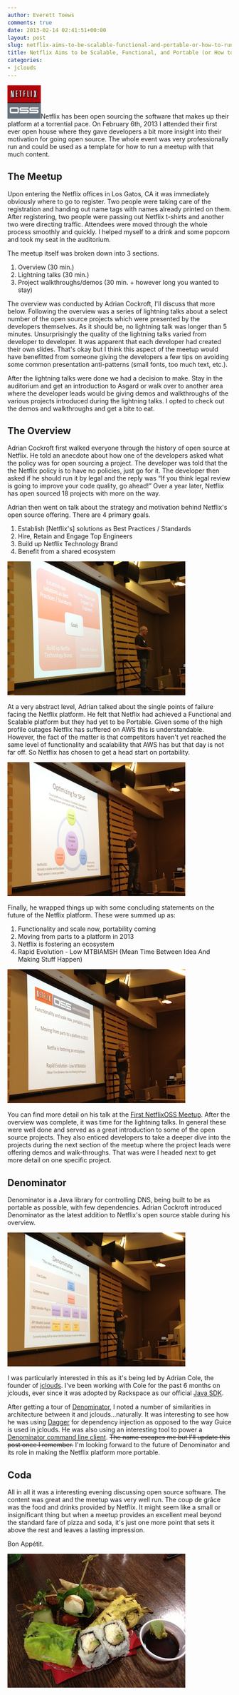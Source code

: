 ```yaml
---
author: Everett Toews
comments: true
date: 2013-02-14 02:41:51+00:00
layout: post
slug: netflix-aims-to-be-scalable-functional-and-portable-or-how-to-run-a-meetup
title: Netflix Aims to be Scalable, Functional, and Portable (or How to Run a Meetup)
categories:
- jclouds
---
```


<img class="img-right" src="/img/posts/netflixoss-e1360792045763.jpeg"/>Netflix has been open sourcing the software that makes up their platform at a torrential pace. On February 6th, 2013 I attended their first ever open house where they gave developers a bit more insight into their motivation for going open source. The whole event was very professionally run and could be used as a template for how to run a meetup with that much content.

## The Meetup

Upon entering the Netflix offices in Los Gatos, CA it was immediately obviously where to go to register. Two people were taking care of the registration and handing out name tags with names already printed on them. After registering, two people were passing out Netflix t-shirts and another two were directing traffic. Attendees were moved through the whole process smoothly and quickly. I helped myself to a drink and some popcorn and took my seat in the auditorium.

The meetup itself was broken down into 3 sections.

  1. Overview (30 min.)
  2. Lightning talks (30 min.)
  3. Project walkthroughs/demos (30 min. + however long you wanted to stay)

The overview was conducted by Adrian Cockroft, I'll discuss that more below. Following the overview was a series of lightning talks about a select number of the open source projects which were presented by the developers themselves. As it should be, no lightning talk was longer than 5 minutes. Unsurprisingly the quality of the lightning talks varied from developer to developer. It was apparent that each developer had created their own slides. That's okay but I think this aspect of the meetup would have benefitted from someone giving the developers a few tips on avoiding some common presentation anti-patterns (small fonts, too much text, etc.).

After the lightning talks were done we had a decision to make. Stay in the auditorium and get an introduction to Asgard or walk over to another area where the developer leads would be giving demos and walkthroughs of the various projects introduced during the lightning talks. I opted to check out the demos and walkthroughs and get a bite to eat.

## The Overview

Adrian Cockroft first walked everyone through the history of open source at Netflix. He told an anecdote about how one of the developers asked what the policy was for open sourcing a project. The developer was told that the the Netflix policy is to have no policies, just go for it. The developer then asked if he should run it by legal and the reply was “If you think legal review is going to improve your code quality, go ahead!” Over a year later, Netflix has open sourced 18 projects with more on the way.

Adrian then went on talk about the strategy and motivation behind Netflix's open source offering. There are 4 primary goals.

  1. Establish [Netflix's] solutions as Best Practices / Standards
  2. Hire, Retain and Engage Top Engineers
  3. Build up Netflix Technology Brand
  4. Benefit from a shared ecosystem

<div class="img-center"><img src="/img/posts/img_2144.jpg"/></div>

At a very abstract level, Adrian talked about the single points of failure facing the Netflix platform. He felt that Netflix had achieved a Functional and Scalable platform but they had yet to be Portable. Given some of the high profile outages Netflix has suffered on AWS this is understandable. However, the fact of the matter is that competitors haven't yet reached the same level of functionality and scalability that AWS has but that day is not far off. So Netflix has chosen to get a head start on portability.

<div class="img-center"><img src="/img/posts/img_2153.jpg"/></div>

Finally, he wrapped things up with some concluding statements on the future of the Netflix platform. These were summed up as:

  1. Functionality and scale now, portability coming
  2. Moving from parts to a platform in 2013
  3. Netflix is fostering an ecosystem
  4. Rapid Evolution - Low MTBIAMSH (Mean Time Between Idea And Making Stuff Happen)

<div class="img-center"><img src="/img/posts/img_2158.jpg"/></div>

You can find more detail on his talk at the [First NetflixOSS Meetup](http://techblog.netflix.com/2013/02/first-netflixoss-meetup.html). After the overview was complete, it was time for the lightning talks. In general these were well done and served as a great introduction to some of the open source projects. They also enticed developers to take a deeper dive into the projects during the next section of the meetup where the project leads were offering demos and walk-throughs. That was were I headed next to get more detail on one specific project.

## Denominator

Denominator is a Java library for controlling DNS, being built to be as portable as possible, with few dependencies. Adrian Cockroft introduced Denominator as the latest addition to Netflix's open source stable during his overview.

<div class="img-center"><img src="/img/posts/img_2156.jpg"/></div>

I was particularly interested in this as it's being led by Adrian Cole, the founder of [jclouds](http://www.jclouds.org/). I've been working with Cole for the past 6 months on jclouds, ever since it was adopted by Rackspace as our official [Java SDK](http://docs.rackspace.com/sdks/guide/content/java.html).

After getting a tour of [Denominator](https://github.com/Netflix/denominator), I noted a number of similarities in architecture between it and jclouds...naturally. It was interesting to see how he was using [Dagger](http://square.github.com/dagger/) for dependency injection as opposed to the way Guice is used in jclouds. He was also using an interesting tool to power a [Denominator command line client](https://github.com/Netflix/denominator/tree/master/denominator-cli). <del>The name escapes me but I'll update this post once I remember.</del> I'm looking forward to the future of Denominator and its role in making the Netflix platform more portable.

## Coda

All in all it was a interesting evening discussing open source software. The content was great and the meetup was very well run. The coup de grâce was the food and drinks provided by Netflix. It might seem like a small or insignificant thing but when a meetup provides an excellent meal beyond the standard fare of pizza and soda, it's just one more point that sets it above the rest and leaves a lasting impression.

Bon Appétit.

<div class="img-center"><img src="/img/posts/img_2164.jpg"/></div>
